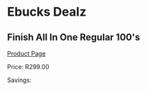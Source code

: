 
# Ebucks Dealz
## Finish All In One Regular 100's
[Product Page](https://www.ebucks.com/web/shop/productSelected.do?prodId=919158864&catId=908586136)

Price: R299.00

Savings: 


	